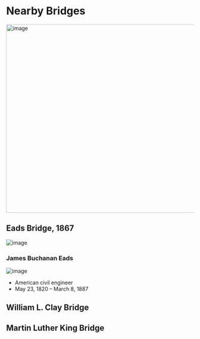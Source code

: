 # Nearby Bridges

<img width="506" alt="image" src="https://user-images.githubusercontent.com/2545978/193693339-64f06c5b-f11f-48e9-85f3-dfb2660df91d.png">

## Eads Bridge, 1867

![image](https://user-images.githubusercontent.com/2545978/193693837-93dda031-cdbb-429c-bf60-cd260edefe48.png)

### James Buchanan Eads
![image](https://user-images.githubusercontent.com/75965120/193693631-9f544f75-6d8d-4082-b24f-3abcc4c174f8.png)
 - American civil engineer
 - May 23, 1820 – March 8, 1887

## William L. Clay Bridge

## Martin Luther King Bridge


